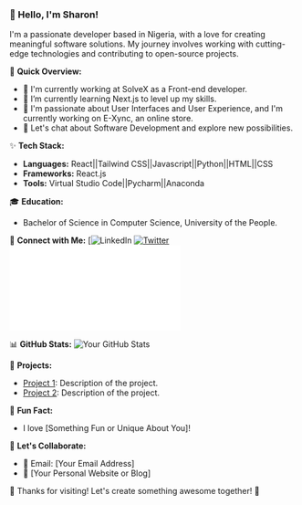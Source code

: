 ### 👋 Hello, I'm Sharon!

I'm a passionate developer based in Nigeria, with a love for creating meaningful software solutions. My journey involves working with cutting-edge technologies and contributing to open-source projects.

🚀 **Quick Overview:**
- 💼 I'm currently working at SolveX as a Front-end developer.
- 🌱 I’m currently learning Next.js to level up my skills.
- 🔭 I'm passionate about User Interfaces and User Experience, and I'm currently working on E-Xync, an online store.
- 💬 Let's chat about Software Development and explore new possibilities.

✨ **Tech Stack:**
- **Languages:** React||Tailwind CSS||Javascript||Python||HTML||CSS
- **Frameworks:** React.js
- **Tools:** Virtual Studio Code||Pycharm||Anaconda

🎓 **Education:**
- Bachelor of Science in Computer Science, University of the People.

🤝 **Connect with Me:**
[![LinkedIn](https://www.linkedin.com/in/sharon-olaitan-3b357223a/)
[![Twitter](https://img.shields.io/badge/-YourHandle-%231DA1F2?style=flat-square&logo=Twitter&logoColor=white&link=https://twitter.com/yourhandle)](https://twitter.com/yourhandle)
[![Portfolio]([https://img.shields.io/badge/-Portfolio-%23000000?style=flat-square&link=https://yourportfolio.com)](https://yourportfolio.com](https://sharon-portfolio.vercel.app/))

📊 **GitHub Stats:**
![Your GitHub Stats](https://github-readme-stats.vercel.app/api?username=yourusername&show_icons=true&count_private=true&hide=contribs)

🚀 **Projects:**
- [Project 1](https://github.com/yourusername/project1): Description of the project.
- [Project 2](https://github.com/yourusername/project2): Description of the project.

🎨 **Fun Fact:**
- I love [Something Fun or Unique About You]!

💌 **Let's Collaborate:**
- 📧 Email: [Your Email Address]
- 💬 [Your Personal Website or Blog]

🎉 Thanks for visiting! Let's create something awesome together! 🚀


<!--
**SharonSoul/SharonSoul** is a ✨ _special_ ✨ repository because its `README.md` (this file) appears on your GitHub profile.

Here are some ideas to get you started:

- 🔭 I’m currently working on ...
- 🌱 I’m currently learning ...
- 👯 I’m looking to collaborate on ...
- 🤔 I’m looking for help with ...
- 💬 Ask me about ...
- 📫 How to reach me: ...
- 😄 Pronouns: ...
- ⚡ Fun fact: ...
-->
